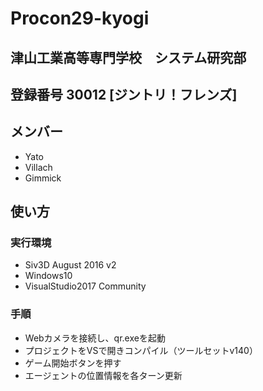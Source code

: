 ﻿# Procon29-kyogi
## 津山工業高等専門学校　システム研究部

## 登録番号 30012 [ジントリ！フレンズ]

## メンバー
- Yato
- Villach
- Gimmick

## 使い方
### 実行環境
- Siv3D August 2016 v2
- Windows10
- VisualStudio2017 Community

### 手順
- Webカメラを接続し、qr.exeを起動
- プロジェクトをVSで開きコンパイル（ツールセットv140）
- ゲーム開始ボタンを押す
- エージェントの位置情報を各ターン更新

